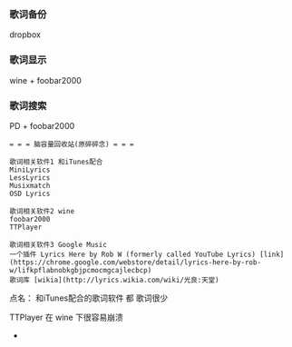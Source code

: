 
### 歌词备份

dropbox

### 歌词显示

wine + foobar2000

### 歌词搜索

PD + foobar2000

```
= = = 脑容量回收站(原碎碎念) = = =

歌词相关软件1 和iTunes配合
MiniLyrics
LessLyrics
Musixmatch
OSD Lyrics

歌词相关软件2 wine
foobar2000
TTPlayer

歌词相关软件3 Google Music
一个插件 Lyrics Here by Rob W (formerly called YouTube Lyrics) [link](https://chrome.google.com/webstore/detail/lyrics-here-by-rob-w/lifkpflabnobkgbjpcmocmgcajlecbcp)
歌词库 [wikia](http://lyrics.wikia.com/wiki/光良:天堂)
```

点名：
和iTunes配合的歌词软件 都 歌词很少

TTPlayer 在 wine 下很容易崩溃



-
